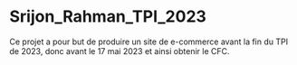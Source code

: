# Srijon_Rahman_TPI_2023
Ce projet a pour but de produire un site de e-commerce avant la fin du TPI de 2023, donc avant le 17 mai 2023 et ainsi obtenir le CFC.
